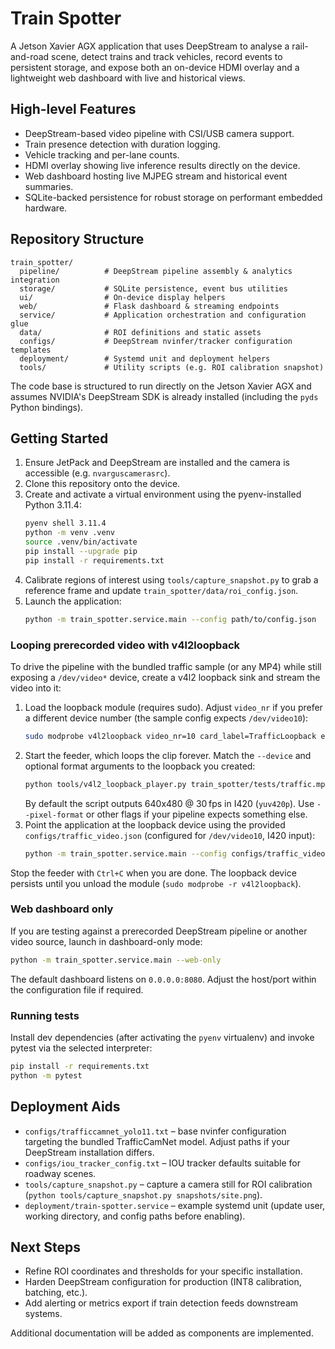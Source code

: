 # Train Spotter

A Jetson Xavier AGX application that uses DeepStream to analyse a rail-and-road scene, detect trains and track vehicles, record events to persistent storage, and expose both an on-device HDMI overlay and a lightweight web dashboard with live and historical views.

## High-level Features
- DeepStream-based video pipeline with CSI/USB camera support.
- Train presence detection with duration logging.
- Vehicle tracking and per-lane counts.
- HDMI overlay showing live inference results directly on the device.
- Web dashboard hosting live MJPEG stream and historical event summaries.
- SQLite-backed persistence for robust storage on performant embedded hardware.

## Repository Structure
```
train_spotter/
  pipeline/          # DeepStream pipeline assembly & analytics integration
  storage/           # SQLite persistence, event bus utilities
  ui/                # On-device display helpers
  web/               # Flask dashboard & streaming endpoints
  service/           # Application orchestration and configuration glue
  data/              # ROI definitions and static assets
  configs/           # DeepStream nvinfer/tracker configuration templates
  deployment/        # Systemd unit and deployment helpers
  tools/             # Utility scripts (e.g. ROI calibration snapshot)
```

The code base is structured to run directly on the Jetson Xavier AGX and assumes NVIDIA's DeepStream SDK is already installed (including the `pyds` Python bindings).

## Getting Started
1. Ensure JetPack and DeepStream are installed and the camera is accessible (e.g. `nvarguscamerasrc`).
2. Clone this repository onto the device.
3. Create and activate a virtual environment using the pyenv-installed Python 3.11.4:
   ```bash
   pyenv shell 3.11.4
   python -m venv .venv
   source .venv/bin/activate
   pip install --upgrade pip
   pip install -r requirements.txt
   ```
4. Calibrate regions of interest using `tools/capture_snapshot.py` to grab a reference frame and update `train_spotter/data/roi_config.json`.
5. Launch the application:
   ```bash
   python -m train_spotter.service.main --config path/to/config.json
   ```

### Looping prerecorded video with v4l2loopback

To drive the pipeline with the bundled traffic sample (or any MP4) while still
exposing a `/dev/video*` device, create a v4l2 loopback sink and stream the
video into it:

1. Load the loopback module (requires sudo). Adjust `video_nr` if you prefer a
   different device number (the sample config expects `/dev/video10`):
   ```bash
   sudo modprobe v4l2loopback video_nr=10 card_label=TrafficLoopback exclusive_caps=1
   ```
2. Start the feeder, which loops the clip forever. Match the `--device` and
   optional format arguments to the loopback you created:
   ```bash
   python tools/v4l2_loopback_player.py train_spotter/tests/traffic.mp4 --device /dev/video10
   ```
   By default the script outputs 640x480 @ 30 fps in I420 (`yuv420p`). Use
   `--pixel-format` or other flags if your pipeline expects something else.
3. Point the application at the loopback device using the provided
   `configs/traffic_video.json` (configured for `/dev/video10`, I420 input):
   ```bash
   python -m train_spotter.service.main --config configs/traffic_video.json
   ```

Stop the feeder with `Ctrl+C` when you are done. The loopback device persists
until you unload the module (`sudo modprobe -r v4l2loopback`).

### Web dashboard only

If you are testing against a prerecorded DeepStream pipeline or another video source, launch in dashboard-only mode:

```bash
python -m train_spotter.service.main --web-only
```

The default dashboard listens on `0.0.0.0:8080`. Adjust the host/port within the configuration file if required.

### Running tests

Install dev dependencies (after activating the `pyenv` virtualenv) and invoke pytest via the selected interpreter:

```bash
pip install -r requirements.txt
python -m pytest
```

## Deployment Aids
- `configs/trafficcamnet_yolo11.txt` – base nvinfer configuration targeting the bundled TrafficCamNet model. Adjust paths if your DeepStream installation differs.
- `configs/iou_tracker_config.txt` – IOU tracker defaults suitable for roadway scenes.
- `tools/capture_snapshot.py` – capture a camera still for ROI calibration (`python tools/capture_snapshot.py snapshots/site.png`).
- `deployment/train-spotter.service` – example systemd unit (update user, working directory, and config paths before enabling).

## Next Steps
- Refine ROI coordinates and thresholds for your specific installation.
- Harden DeepStream configuration for production (INT8 calibration, batching, etc.).
- Add alerting or metrics export if train detection feeds downstream systems.

Additional documentation will be added as components are implemented.
